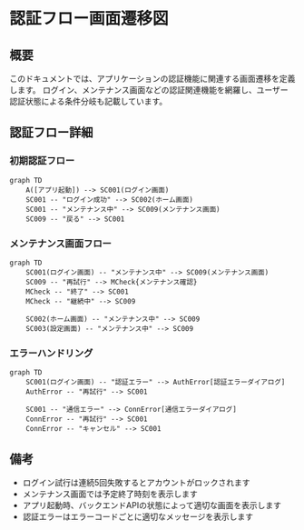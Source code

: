<!--
このドキュメントは機能別画面遷移図のテンプレートです。

【使い方】
- このテンプレートを基に、特定機能（ここでは認証機能）の画面遷移図を作成してください。
- 機能に関連する全ての画面とその遷移関係、条件を明確に記載してください。
- 必要に応じて図表や説明を追加し、開発者・デザイナー間での認識を統一してください。
- Mermaid記法を使用した図表の作成を推奨します。
- 機能内のサブカテゴリ（例：初期認証フロー、エラーハンドリングなど）ごとに整理してください。
- 同じ画面への遷移でも条件が異なる場合は、それぞれ別々に記載してください。
- 重複や表記揺れがないように注意してください。
- 画面名・遷移条件の記述は簡潔かつ明確にしてください。
- 画面名や用語は「用語集ドキュメント」、画面IDや詳細情報は「画面一覧表ドキュメント」を参照し、整合性を保ってください。
- メイン画面遷移図との整合性も確認してください。

【構成要素】
- 機能概要：この機能の目的と主な画面構成
- 詳細フロー：サブカテゴリごとの画面遷移図
- 備考：この機能特有の注意点や補足情報

【表記ルール】
- 画面IDはSCから始まる連番（例：SC001、SC002）で統一し、メイン画面遷移図と整合させてください
- 画面名は日本語（例：ログイン画面）を基本としてください
- 遷移条件は「"条件"」のように引用符で囲んで記載してください
- サブグラフを使用する場合は関連する画面でグループ化してください
- 全てのIDと名称は「画面一覧表ドキュメント」に準拠してください
- 用語の表記は「用語集ドキュメント」に準拠し、表記揺れを防止してください
-->

# 認証フロー画面遷移図

## 概要

<!--
このドキュメントでは、アプリケーションの認証に関連する画面遷移を詳細に記載します。
ユーザー認証、アカウント登録、パスワードリセットなどの認証関連機能の画面遷移フローを定義します。
メインの[画面遷移図](./screen_flow.md)の一部として参照されます。
-->

このドキュメントでは、アプリケーションの認証機能に関連する画面遷移を定義します。
ログイン、メンテナンス画面などの認証関連機能を網羅し、ユーザー認証状態による条件分岐も記載しています。

## 認証フロー詳細

<!--
認証フロー詳細セクションでは、認証機能全体を複数のサブフローに分けて詳細に記載します。
- 初期認証フロー、メンテナンス画面フロー、エラーハンドリングなど、関連するフローを整理して記載してください
- 各フローは独立したMermaidチャートで表現し、関連性がある場合は説明文で補足してください
- 画面IDと画面名を一貫して使用し、遷移条件を明確に記載してください
- 複雑な条件分岐がある場合は、図中に判断ロジックを含めてください
- 認証に関わる全ての画面と遷移を漏れなく記載してください
-->

### 初期認証フロー

<!--
初期認証フローでは、アプリ起動時からユーザーがログインするまでの基本フローを記載します。
- アプリ起動から認証画面表示までの流れを記載してください
- ログイン成功/失敗時の遷移先を明確にしてください
- 自動ログイン（トークン保存済み）の場合の分岐も記載してください
- メンテナンスモードなど、特殊な状態への分岐も記載してください
-->

```mermaid
graph TD
    A([アプリ起動]) --> SC001(ログイン画面)
    SC001 -- "ログイン成功" --> SC002(ホーム画面)
    SC001 -- "メンテナンス中" --> SC009(メンテナンス画面)
    SC009 -- "戻る" --> SC001
```

### メンテナンス画面フロー

<!--
メンテナンス画面フローでは、システムメンテナンス時の画面遷移を記載します。
- メンテナンス画面への遷移条件（各画面からの遷移）を記載してください
- メンテナンス終了時の遷移先を明確にしてください
- メンテナンス中の再試行や確認フローも記載してください
- メンテナンス情報の表示方法や、ユーザーが取れるアクションを記載してください
-->

```mermaid
graph TD
    SC001(ログイン画面) -- "メンテナンス中" --> SC009(メンテナンス画面)
    SC009 -- "再試行" --> MCheck{メンテナンス確認}
    MCheck -- "終了" --> SC001
    MCheck -- "継続中" --> SC009
    
    SC002(ホーム画面) -- "メンテナンス中" --> SC009
    SC003(設定画面) -- "メンテナンス中" --> SC009
```

### エラーハンドリング

<!--
エラーハンドリングセクションでは、認証プロセス中に発生する各種エラーの処理フローを記載します。
- 認証エラー（パスワード不一致、アカウント存在しないなど）の処理を記載してください
- 通信エラー、サーバーエラーなどの技術的エラーの処理を記載してください
- 各エラーからの回復パスとユーザーへの通知方法を記載してください
- リトライ制限やアカウントロックなどの安全対策も記載してください
-->

```mermaid
graph TD
    SC001(ログイン画面) -- "認証エラー" --> AuthError[認証エラーダイアログ]
    AuthError -- "再試行" --> SC001
    
    SC001 -- "通信エラー" --> ConnError[通信エラーダイアログ]
    ConnError -- "再試行" --> SC001
    ConnError -- "キャンセル" --> SC001
```

## 備考

<!--
備考セクションでは、認証フローに関する補足情報や注意点を記載します。
- 認証に関する特殊な動作や制約事項を記載してください
- セキュリティに関する考慮事項（試行回数制限、セッションタイムアウトなど）も記載してください
- バックエンドAPIとの連携ポイントや依存関係も記載してください
- デバッグモードやテスト環境での特殊な動作があれば記載してください
- 将来的な拡張予定（SNS認証追加など）も記載してください
-->

- ログイン試行は連続5回失敗するとアカウントがロックされます
- メンテナンス画面では予定終了時刻を表示します
- アプリ起動時、バックエンドAPIの状態によって適切な画面を表示します
- 認証エラーはエラーコードごとに適切なメッセージを表示します
